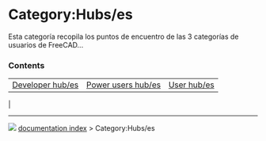 # Category:Hubs/es
Esta categoría recopila los puntos de encuentro de las 3 categorías de usuarios de FreeCAD\...

### Contents

|     |     |     |
| --- | --- | --- |
| [Developer hub/es](Developer_hub/es.md) | [Power users hub/es](Power_users_hub/es.md) | [User hub/es](User_hub/es.md) |
|



---
![](images/Right_arrow.png) [documentation index](../README.md) > Category:Hubs/es
